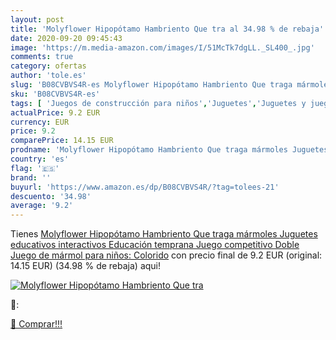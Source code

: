 ```yaml
---
layout: post
title: 'Molyflower Hipopótamo Hambriento Que tra al 34.98 % de rebaja'
date: 2020-09-20 09:45:43
image: 'https://m.media-amazon.com/images/I/51McTk7dgLL._SL400_.jpg'
comments: true
category: ofertas
author: 'tole.es'
slug: 'B08CVBVS4R-es Molyflower Hipopótamo Hambriento Que traga mármoles...'
sku: 'B08CVBVS4R-es'
tags: [ 'Juegos de construcción para niños','Juguetes','Juguetes y juegos','juguetes', ]
actualPrice: 9.2 EUR
currency: EUR
price: 9.2
comparePrice: 14.15 EUR
prodname: 'Molyflower Hipopótamo Hambriento Que traga mármoles Juguetes educativos interactivos Educación temprana Juego competitivo Doble Juego de mármol para niños: Colorido'
country: 'es'
flag: '🇪🇸'
brand: ''
buyurl: 'https://www.amazon.es/dp/B08CVBVS4R/?tag=tolees-21'
descuento: '34.98'
average: '9.2'
---
```


Tienes [Molyflower Hipopótamo Hambriento Que traga mármoles Juguetes educativos interactivos Educación temprana Juego competitivo Doble Juego de mármol para niños: Colorido](https://www.amazon.es/dp/B08CVBVS4R/?tag=tolees-21) con precio final de  9.2 EUR (original: 14.15 EUR) (34.98 %  de rebaja) aqui!

[![Molyflower Hipopótamo Hambriento Que tra](https://m.media-amazon.com/images/I/51McTk7dgLL._SL400_.jpg)](https://www.amazon.es/dp/B08CVBVS4R/?tag=tolees-21)

🔎:


[🛒 Comprar!!!](https://www.amazon.es/dp/B08CVBVS4R/?tag=tolees-21)
